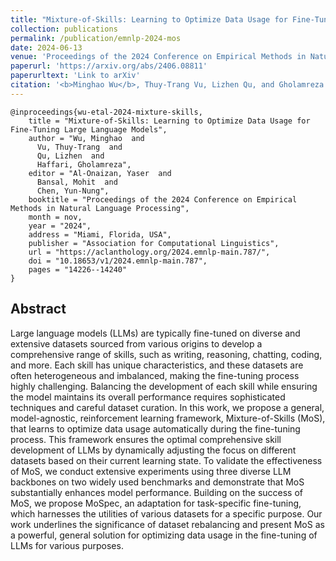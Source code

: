 ```yaml
---
title: "Mixture-of-Skills: Learning to Optimize Data Usage for Fine-Tuning Large Language Models"
collection: publications
permalink: /publication/emnlp-2024-mos
date: 2024-06-13
venue: 'Proceedings of the 2024 Conference on Empirical Methods in Natural Language Processing (EMNLP 2024)'
paperurl: 'https://arxiv.org/abs/2406.08811'
paperurltext: 'Link to arXiv'
citation: '<b>Minghao Wu</b>, Thuy-Trang Vu, Lizhen Qu, and Gholamreza Haffari. 2024. <a href="https://arxiv.org/abs/2406.08811"><u>Mixture-of-Skills: Learning to Optimize Data Usage for Fine-Tuning Large Language Models</u></a>. <b>EMNLP 2024</b>'
---
```


```
@inproceedings{wu-etal-2024-mixture-skills,
    title = "Mixture-of-Skills: Learning to Optimize Data Usage for Fine-Tuning Large Language Models",
    author = "Wu, Minghao  and
      Vu, Thuy-Trang  and
      Qu, Lizhen  and
      Haffari, Gholamreza",
    editor = "Al-Onaizan, Yaser  and
      Bansal, Mohit  and
      Chen, Yun-Nung",
    booktitle = "Proceedings of the 2024 Conference on Empirical Methods in Natural Language Processing",
    month = nov,
    year = "2024",
    address = "Miami, Florida, USA",
    publisher = "Association for Computational Linguistics",
    url = "https://aclanthology.org/2024.emnlp-main.787/",
    doi = "10.18653/v1/2024.emnlp-main.787",
    pages = "14226--14240"
}
```

## Abstract
Large language models (LLMs) are typically fine-tuned on diverse and extensive datasets sourced from various origins to develop a comprehensive range of skills, such as writing, reasoning, chatting, coding, and more. Each skill has unique characteristics, and these datasets are often heterogeneous and imbalanced, making the fine-tuning process highly challenging. Balancing the development of each skill while ensuring the model maintains its overall performance requires sophisticated techniques and careful dataset curation. In this work, we propose a general, model-agnostic, reinforcement learning framework, Mixture-of-Skills (MoS), that learns to optimize data usage automatically during the fine-tuning process. This framework ensures the optimal comprehensive skill development of LLMs by dynamically adjusting the focus on different datasets based on their current learning state. To validate the effectiveness of MoS, we conduct extensive experiments using three diverse LLM backbones on two widely used benchmarks and demonstrate that MoS substantially enhances model performance. Building on the success of MoS, we propose MoSpec, an adaptation for task-specific fine-tuning, which harnesses the utilities of various datasets for a specific purpose. Our work underlines the significance of dataset rebalancing and present MoS as a powerful, general solution for optimizing data usage in the fine-tuning of LLMs for various purposes.